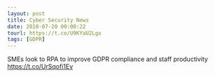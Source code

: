 ```yaml
---
layout: post
title: Cyber Security News
date: 2018-07-20 00:00:22
tourl: https://t.co/U9KYaU2Lgx
tags: [GDPR]
---
```

SMEs look to RPA to improve GDPR compliance and staff productivity https://t.co/UrSqofi1Ev